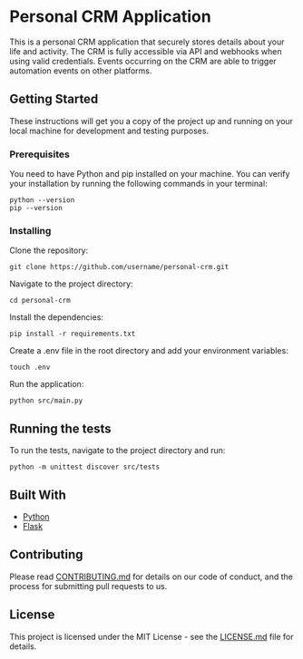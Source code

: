 # Personal CRM Application

This is a personal CRM application that securely stores details about your life and activity. The CRM is fully accessible via API and webhooks when using valid credentials. Events occurring on the CRM are able to trigger automation events on other platforms.

## Getting Started

These instructions will get you a copy of the project up and running on your local machine for development and testing purposes.

### Prerequisites

You need to have Python and pip installed on your machine. You can verify your installation by running the following commands in your terminal:

```
python --version
pip --version
```

### Installing

Clone the repository:

```
git clone https://github.com/username/personal-crm.git
```

Navigate to the project directory:

```
cd personal-crm
```

Install the dependencies:

```
pip install -r requirements.txt
```

Create a .env file in the root directory and add your environment variables:

```
touch .env
```

Run the application:

```
python src/main.py
```

## Running the tests

To run the tests, navigate to the project directory and run:

```
python -m unittest discover src/tests
```

## Built With

* [Python](https://www.python.org/)
* [Flask](https://flask.palletsprojects.com/)

## Contributing

Please read [CONTRIBUTING.md](CONTRIBUTING.md) for details on our code of conduct, and the process for submitting pull requests to us.

## License

This project is licensed under the MIT License - see the [LICENSE.md](LICENSE.md) file for details.